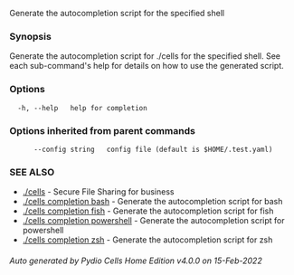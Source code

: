 Generate the autocompletion script for the specified shell

### Synopsis

Generate the autocompletion script for ./cells for the specified shell.
See each sub-command's help for details on how to use the generated script.


### Options

```
  -h, --help   help for completion
```

### Options inherited from parent commands

```
      --config string   config file (default is $HOME/.test.yaml)
```

### SEE ALSO

* [./cells](./cells)	 - Secure File Sharing for business
* [./cells completion bash](./cells-completion-bash)	 - Generate the autocompletion script for bash
* [./cells completion fish](./cells-completion-fish)	 - Generate the autocompletion script for fish
* [./cells completion powershell](./cells-completion-powershell)	 - Generate the autocompletion script for powershell
* [./cells completion zsh](./cells-completion-zsh)	 - Generate the autocompletion script for zsh

###### Auto generated by Pydio Cells Home Edition v4.0.0 on 15-Feb-2022
